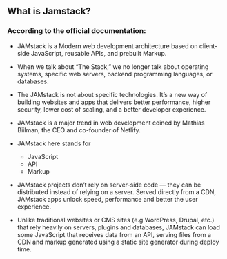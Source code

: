 ## What is Jamstack?

### According to the official documentation:
- JAMstack is a Modern web development architecture based on client-side JavaScript, reusable APIs, and prebuilt Markup.
- When we talk about “The Stack,” we no longer talk about operating systems, specific web servers, backend programming languages, or databases.
- The JAMstack is not about specific technologies. It’s a new way of building websites and apps that delivers better performance, higher security, lower cost of scaling, and a better developer experience.
- JAMstack is a major trend in web development coined by Mathias Biilman, the CEO and co-founder of Netlify.


- JAMstack here stands for
  - JavaScript
  - API
  - Markup

- JAMstack projects don’t rely on server-side code — they can be distributed instead of relying on a server. Served directly from a CDN, JAMstack apps unlock speed, performance and better the user experience.

- Unlike traditional websites or CMS sites (e.g WordPress, Drupal, etc.) that rely heavily on servers, plugins and databases, JAMstack can load some JavaScript that receives data from an API, serving files from a CDN and markup generated using a static site generator during deploy time.
